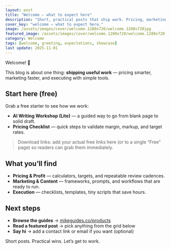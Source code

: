 ```yaml
---
layout: post
title: "Welcome — what to expect here"
description: "Short, practical posts that ship work. Pricing, marketing, and tools we actually use."
cover_key: "welcome — what to expect here."
image: /assets/images/cover/welcome.1280x720/welcome.1280x720jpg
featured_image: /assets/images/cover/welcome.1280x720/welcome.1280x720.jpg
category: Welcome
tags: [welcome, greeting, expectations, showcase]
last update: 2025-11-01
---
```


Welcome! 👋

This blog is about one thing: **shipping useful work** — pricing smarter, marketing faster, and executing with simple tools.

## Start here (free)
Grab a free starter to see how we work:
- **AI Writing Workshop (Lite)** — a guided way to go from blank page to solid draft.
- **Pricing Checklist** — quick steps to validate margin, markup, and target rates.

> Download links: add your actual free links here (or to a single “Free” page) so readers can grab them immediately.

## What you’ll find
- **Pricing & Profit** — calculators, targets, and repeatable review cadences.
- **Marketing & Content** — frameworks, prompts, and workflows that are ready to run.
- **Execution** — checklists, templates, tiny scripts that save hours.

## Next steps
- **Browse the guides** → [mikeguides.co/products](https://mikeguides.co/products)
- **Read a featured post** → pick anything from the grid below
- **Say hi** → add a contact link or email if you want (optional)

Short posts. Practical wins. Let’s get to work.
